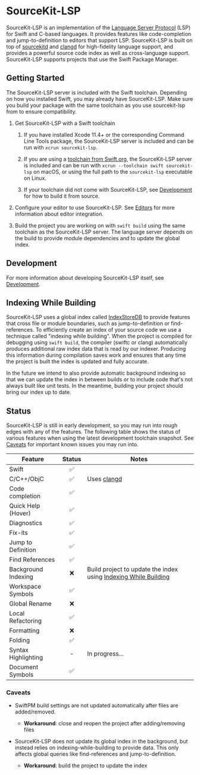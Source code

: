# SourceKit-LSP

SourceKit-LSP is an implementation of the [Language Server Protocol](https://microsoft.github.io/language-server-protocol/) (LSP) for Swift and C-based languages. It provides features like code-completion and jump-to-definition to editors that support LSP. SourceKit-LSP is built on top of [sourcekitd](https://github.com/apple/swift/tree/main/tools/SourceKit) and [clangd](https://clang.llvm.org/extra/clangd.html) for high-fidelity language support, and provides a powerful source code index as well as cross-language support. SourceKit-LSP supports projects that use the Swift Package Manager.

## Getting Started

The SourceKit-LSP server is included with the Swift toolchain. Depending on how you installed Swift, you may already have SourceKit-LSP. Make sure you build your package with the same toolchain as you use sourcekit-lsp from to ensure compatibility.

1. Get SourceKit-LSP with a Swift toolchain

    1. If you have installed Xcode 11.4+ or the corresponding Command Line Tools package, the SourceKit-LSP server is included and can be run with `xcrun sourcekit-lsp`.

    2. If you are using a [toolchain from Swift.org](https://swift.org/download/), the SourceKit-LSP server is included and can be run with `xcrun --toolchain swift sourcekit-lsp` on macOS, or using the full path to the `sourcekit-lsp` executable on Linux.

    3. If your toolchain did not come with SourceKit-LSP, see [Development](Documentation/Development.md) for how to build it from source.

2. Configure your editor to use SourceKit-LSP. See [Editors](Editors) for more information about editor integration.

3. Build the project you are working on with `swift build` using the same toolchain as the SourceKit-LSP server. The language server depends on the build to provide module dependencies and to update the global index.

## Development

For more information about developing SourceKit-LSP itself, see [Development](Documentation/Development.md).

## Indexing While Building

SourceKit-LSP uses a global index called [IndexStoreDB](https://github.com/apple/indexstore-db) to provide features that cross file or module boundaries, such as jump-to-definition or find-references. To efficiently create an index of your source code we use a technique called "indexing while building". When the project is compiled for debugging using `swift build`, the compiler (swiftc or clang) automatically produces additional raw index data that is read by our indexer. Producing this information during compilation saves work and ensures that any time the project is built the index is updated and fully accurate.

In the future we intend to also provide automatic background indexing so that we can update the index in between builds or to include code that's not always built like unit tests. In the meantime, building your project should bring our index up to date.

## Status

SourceKit-LSP is still in early development, so you may run into rough edges with any of the features. The following table shows the status of various features when using the latest development toolchain snapshot. See [Caveats](#caveats) for important known issues you may run into.

| Feature | Status | Notes |
|---------|:------:|-------|
| Swift | ✅ | |
| C/C++/ObjC | ✅ | Uses [clangd](https://clangd.llvm.org/) |
| Code completion | ✅ | |
| Quick Help (Hover) | ✅ | |
| Diagnostics | ✅ | |
| Fix-its | ✅ | |
| Jump to Definition | ✅ | |
| Find References | ✅ | |
| Background Indexing | ❌ | Build project to update the index using [Indexing While Building](#indexing-while-building) |
| Workspace Symbols | ✅ | |
| Global Rename | ❌ | |
| Local Refactoring | ✅ | |
| Formatting | ❌ | |
| Folding | ✅ | |
| Syntax Highlighting | - | In progress... |
| Document Symbols | ✅ |  |


### Caveats

* SwiftPM build settings are not updated automatically after files are added/removed.
	* **Workaround**: close and reopen the project after adding/removing files

* SourceKit-LSP does not update its global index in the background, but instead relies on indexing-while-building to provide data. This only affects global queries like find-references and jump-to-definition.
	* **Workaround**: build the project to update the index
